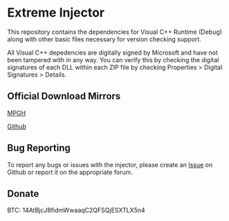 Extreme Injector
======
This repository contains the dependencies for Visual C++ Runtime (Debug) along with other basic files necessary for version checking support.

All Visual C++ depedencies are digitally signed by Microsoft and have not been tampered with in any way. You can verify this by checking the digital signatures of each DLL within each ZIP file by checking Properties > Digital Signatures > Details.

Official Download Mirrors
------
[MPGH](https://www.mpgh.net/forum/attachment.php?attachmentid=377509)

[Github](https://github.com/master131/ExtremeInjector/releases/download/v3.7.3/Extreme.Injector.v3.7.3.-.by.master131.rar)

Bug Reporting
------
To report any bugs or issues with the injector, please create an [Issue](https://github.com/master131/ExtremeInjector/issues) on Github or report it on the appropriate forum.

Donate
------
BTC: 14AtBjcJ8fidmWwaaqC2QFSQjESXTLX5n4
